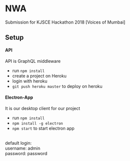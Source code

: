 # NWA
Submission for KJSCE Hackathon 2018 [Voices of Mumbai]

## Setup

#### API
API is GraphQL middleware

- run ```npm install```
- create a project on Heroku
- login with heroku
- ```git push heroku master``` to deploy on heroku

#### Electron-App
It is our desktop client for our project

- run ```npm install```
- ```npm install -g electron```
- ```npm start``` to start electron app

<br>
default login: <br>
username: admin <br>
password: password

